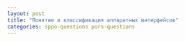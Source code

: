 ```yaml
---
layout: post
title: "Понятие и классификация аппаратных интерфейсов"
categories: sppo-questions pors-questions
---
```

